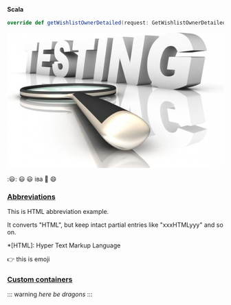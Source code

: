 

<summary><b>Scala</b></summary>

```scala
override def getWishlistOwnerDetailed(request: GetWishlistOwnerDetailedRequest)(implicit callScope: CallScope): Future[GetWishlistOwnerDetailedResponse] = ???
```

![Title](/courses/example-course/test_testing_optical_265619.jpg)

::smiley::
:smiley:
:smiley: іва
:3rd_place_medal:
:smile:
</details>

### [Abbreviations](https://github.com/markdown-it/markdown-it-abbr)

This is HTML abbreviation example.

It converts "HTML", but keep intact partial entries like "xxxHTMLyyy" and so on.

*[HTML]: Hyper Text Markup Language

:point_right:   this is emoji

### [Custom containers](https://github.com/markdown-it/markdown-it-container)

::: warning
*here be dragons*
:::

